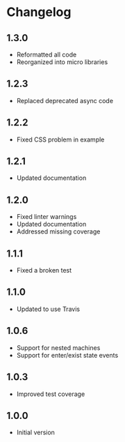 # Changelog

## 1.3.0

- Reformatted all code
- Reorganized into micro libraries

## 1.2.3

- Replaced deprecated async code

## 1.2.2

- Fixed CSS problem in example

## 1.2.1

- Updated documentation

## 1.2.0

- Fixed linter warnings
- Updated documentation
- Addressed missing coverage

## 1.1.1

- Fixed a broken test

## 1.1.0

- Updated to use Travis

## 1.0.6

- Support for nested machines
- Support for enter/exist state events

## 1.0.3

- Improved test coverage

## 1.0.0

- Initial version

